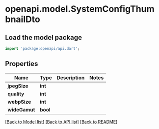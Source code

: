 # openapi.model.SystemConfigThumbnailDto

## Load the model package
```dart
import 'package:openapi/api.dart';
```

## Properties
Name | Type | Description | Notes
------------ | ------------- | ------------- | -------------
**jpegSize** | **int** |  | 
**quality** | **int** |  | 
**webpSize** | **int** |  | 
**wideGamut** | **bool** |  | 

[[Back to Model list]](../README.md#documentation-for-models) [[Back to API list]](../README.md#documentation-for-api-endpoints) [[Back to README]](../README.md)


